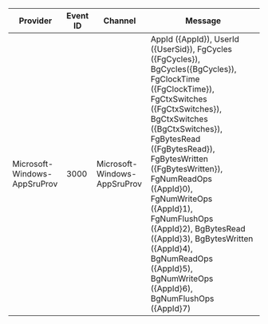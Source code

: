 Provider                      |  Event ID  |  Channel                       |  Message
------------------------------|------------|--------------------------------|--------------------------------------------------------------------------------------------------------------------------------------------------------------------------------------------------------------------------------------------------------------------------------------------------------------------------------------------------------------------------------------------------------------------------------------------------------------
Microsoft-Windows-AppSruProv  |  3000      |  Microsoft-Windows-AppSruProv  |  AppId ({AppId}), UserId ({UserSid}), FgCycles ({FgCycles}), BgCycles({BgCycles}), FgClockTime ({FgClockTime}), FgCtxSwitches ({FgCtxSwitches}), BgCtxSwitches ({BgCtxSwitches}), FgBytesRead ({FgBytesRead}), FgBytesWritten ({FgBytesWritten}), FgNumReadOps ({AppId}0), FgNumWriteOps ({AppId}1), FgNumFlushOps ({AppId}2), BgBytesRead ({AppId}3), BgBytesWritten ({AppId}4), BgNumReadOps ({AppId}5), BgNumWriteOps ({AppId}6), BgNumFlushOps ({AppId}7)